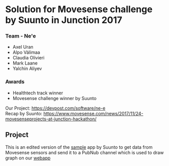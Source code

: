 Solution for Movesense challenge by Suunto in **Junction 2017**
============================================================
### Team - Ne'e
+ Axel Uran
+ Alpo Välimaa
+ Claudia Olivieri
+ Mark Laane
+ Yalchin Aliyev

### Awards

+ Healthtech track winner
+ Movesense challenge winner by Suunto 

Our Project: https://devpost.com/software/ne-e <br>
Recap by Suunto: https://www.movesense.com/news/2017/11/24-movesenseprojects-at-junction-hackathon/

Project
-------
This is an edited version of the [sample](https://bitbucket.org/suunto/movesense-mobile-lib/src/30b767ba6329b5de05eb0eda960d5a935bc6aba3/android/samples/SensorSample/?at=master) app by Suunto to get data from Movesense sensors and send it to a PubNub channel which is used to draw graph on our [webapp](http://nee.surge.sh/)
